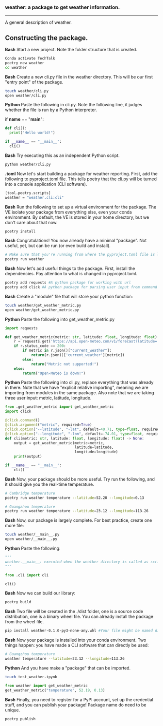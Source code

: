 ### weather: a package to get weather information.
---

A general description of weather.

## Constructing the package.

**Bash**    Start a new project. Note the folder structure that is created.
```bash
Conda activate TechTalk
poetry new weather
cd weather
```

**Bash**    Create a new cli.py file in the weather directory. This will be our first "entry point" of the package.
```bash
touch weather/cli.py
open weather/cli.py
```

**Python**    Paste the following in cli.py. Note the following line, it judges whether the file is run by a Python interpreter.

if __name__ == "__main__":

```python
def cli():
  print("Hello world!")

if __name__ == "__main__":
  cli()
```

**Bash**    Try executing this as an independent Python script.
```bash
python weather/cli.py
```

**.toml**    Now let's start building a package for weather reporting. First, add the following to pyproject.toml file. This tells poetry that the cli.py will be turned into a console application (CLI software).
```bash
[tool.poetry.scripts]
weather = "weather.cli:cli"
```

**Bash**     Run the following to set up a virtual environment for the package. The VE isolate your package from everything else, even your conda environment. By default, the VE is stored in your home directory, but we don't care about that now.
```bash
poetry install
```

**Bash**    Congratulations! You now already have a minimal "package". Not useful, yet, but can be run (or even build and install).
```bash
# Make sure that you're running from where the pyproject.toml file is located.
poetry run weather
```

**Bash**    Now let's add useful things to the package. First, install the dependencies. Pay attention to what is changed in pyproject.toml.
```bash
poetry add requests #A python package for working with url
poetry add click #A python package for parsing user input from command line.
```

**Bash**    Create a "module" file that will store your python function:
```bash
touch weather/get_weather_metric.py
open weather/get_weather_metric.py
```

**Python**    Paste the following into get_weather_metric.py
```python
import requests

def get_weather_metric(metric: str, latitude: float, longitude: float):
    r = requests.get('https://api.open-meteo.com/v1/forecast?latitude=' + str(latitude) + '&longitude=' + str(longitude) + '&current_weather=true')
    if r.status_code == 200:
        if metric in r.json()["current_weather"]:
            return(r.json()['current_weather'][metric])
        else:
            return("Metric not supported!")
    else:
        return("Open-Meteo is down!")
```

**Python**    Paste the following into cli.py, replace everything that was already in there. Note that we have "explicit relative importing", meaning we are importing from modules in the same package. Also note that we are taking three user input: metric, latitude, longitude.

```python
from .get_weather_metric import get_weather_metric
import click

@click.command()
@click.argument("metric", required=True)
@click.option("--latitude", "-lat", default=40.71, type=float, required=False, help="latitude (in degrees)")
@click.option("--longitude", "-lon", default=-74.01, type=float, required=False, help="longitude (in degrees)")
def cli(metric: str, latitude: float, longitude: float) -> None:
    output = get_weather_metric(metric=metric, 
                                latitude=latitude, 
                                longitude=longitude)
    print(output)

if __name__ == "__main__":
    cli()
```

**Bash**    Now, your package should be more useful. Try run the following, and it should give you the real-time temperature.
```bash
# Cambridge temperature
poetry run weather temperature --latitude=52.20 --longitude=0.13

# Guangzhou temperature
poetry run weather temperature --latitude=23.12 --longitude=113.26
```

**Bash**    Now, our package is largely complete. For best practice, create one more file:
```bash
touch weather/__main__.py
open weather/__main__.py
```

**Python**    Paste the following:
```python
"""
weather.__main__: executed when the weather directory is called as script.
"""

from .cli import cli

cli()
```

**Bash**    Now we can build our library:
```bash
poetry build
```

**Bash**    Two file will be created in the ./dist folder, one is a source code distribution, one is a binary wheel file. You can already install the package from the wheel file.
```bash
pip install weather-0.1.0-py3-none-any.whl #Your file might be named differently
```

**Bash**    Now your package is installed into your conda environment. Two things happen: you have made a CLI software that can directly be used:
```bash
# Guangzhou temperature
weather temperature --latitude=23.12 --longitude=113.26
```

**Python**    And you have make a "package" that can be imported.
```bash
touch test_weather.ipynb
```

```python
from weather import get_weather_metric
get_weather_metric("temperature", 52.19, 0.13)
```

**Bash**    Finally, you need to register for a PyPI account, set up the credential stuff, and you can publish your package! Package name do need to be unique.
```bash
poetry publish
```